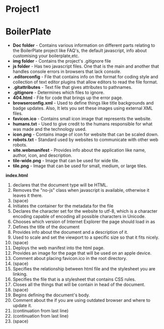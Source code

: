 # Project1
# BoilerPlate
- **Doc folder** - Contains various information on different parts relating to the BoilerPlate project like FAQ's, the default javascript, info about customising your boilerplate,etc.
- **img folder** - Contains the project's .gitignore file
- **js folder** - Has two javascript files. One that is the main and another that handles console errors in browsers that lack console.
- **.editorconfig** - File that contains info on the format for coding style and collection of text editor plugins that allow editors to read the file format.
- **.gitattributes** - Text file that gives attributes to pathnames.
- **.gitignore** - Determines which files to ignore.
- **404.html** - File for code that brings up the error page.
- **browserconfig.xml** - Used to define things like title backgrounds and badge updates. Also,  It lets you set these images using external XML files.
- **favicon.ico** - Contains small icon image that represents the website.
- **humans.txt** - Used to give credit to the humans responsible for what was made and the technology used.
- **icon.png** - Contains image of icon for website that can be scaled down.
- **robots.txt** - Standard used by websites to communicate with other web robots.
- **site.webmanifest** - Provides info about the application like name, author, icon, and description.
- **tile-wide.png** - Image that can be used for wide tile.
- **tile.png** - Image that can be used for small, medium, or large tiles.

**index.html**
1. declares that the document type will be HTML.
2. Removes the "no-js" class when javascript is available, otherwise it leaves it there.
3. (space)
4. Initiates the container for the metadata for the file
5. Declares the character set for the website to utf-8, which is a character encoding capable of encoding all possible characters in Unicode.
6. Chooses which version of Internet Explorer the page should load in as
7. Defines the title of the document 
8. Provides info about the document and a description of it.
9. Used to scale and set the viewport to a specific size so that it fits nicely.
10. (space)
11. Deploys the web manifest into the html page.
12. Provides an image for the page that will be used on an apple device.
13. Comment about placing favicon.ico in the root directory.
14. (space)
15. Specifies the relationship between html file and the stylesheet you are linking.
16. Specifies the file that is a stylesheet that contains CSS rules.
17. Closes all the things that will be contain in head of the document.
18. (space)
19. Begins defining the document's body.
20. Comment about the if you are using outdated browser and where to update it.
21. (continuation from last line)
22. (continuation from last line)
23. (space)


